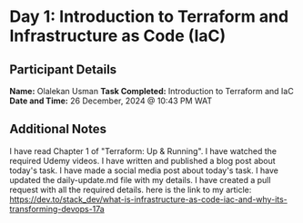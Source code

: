 # Day 1: Introduction to Terraform and Infrastructure as Code (IaC)

## Participant Details
**Name:** Olalekan Usman
**Task Completed:** Introduction to Terraform and IaC
**Date and Time:** 26 December, 2024 @ 10:43 PM WAT

## Additional Notes
I have read Chapter 1 of "Terraform: Up & Running".
I have watched the required Udemy videos.
I have written and published a blog post about today's task.
I have made a social media post about today's task.
I have updated the daily-update.md file with my details.
I have created a pull request with all the required details.
here is the link to my article: https://dev.to/stack_dev/what-is-infrastructure-as-code-iac-and-why-its-transforming-devops-17a

